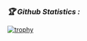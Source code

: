 <h3><b><i>🏆 Github Statistics :</i></b></h3>

<a href="https://github.com/MUHIB-143"><img title="trophy" src="https://github-profile-trophy.vercel.app/?username=MAHADI-143&theme=monokai"></a>
 
